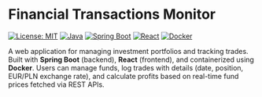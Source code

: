 # Financial Transactions Monitor

[![License: MIT](https://img.shields.io/badge/License-MIT-yellow.svg)](https://opensource.org/licenses/MIT)
[![Java](https://img.shields.io/badge/Java-17-orange)](https://www.oracle.com/java/)
[![Spring Boot](https://img.shields.io/badge/Spring%20Boot-3.3.4-green)](https://spring.io/projects/spring-boot)
[![React](https://img.shields.io/badge/React-18-blue)](https://reactjs.org/)
[![Docker](https://img.shields.io/badge/Docker-Compose-blue)](https://www.docker.com/)

A web application for managing investment portfolios and tracking trades. Built with **Spring Boot** (backend), **React** (frontend), and containerized using **Docker**. Users can manage funds, log trades with details (date, position, EUR/PLN exchange rate), and calculate profits based on real-time fund prices fetched via REST APIs.

